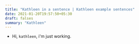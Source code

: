 ```yaml
---
title: "Kathleen in a sentence | Kathleen example sentences"
date: 2021-01-20T19:57:50+05:30
draft: falses
summary: "Kathleen"
---
```

- Hi, `kathleen`, i'm just working.
                 
